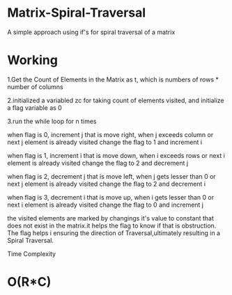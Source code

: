 # Matrix-Spiral-Traversal
A simple approach using if's for spiral traversal of a matrix

# Working

1.Get the Count of Elements in the Matrix as t, which is numbers of rows * number of columns

2.initialized a variabled zc for taking count of elements visited, and initialize a flag variable as 0

3.run the while loop for n times

when flag is 0, increment j that is move right, when j exceeds column or next j element is already visited change the flag to 1 and increment i

when flag is 1, increment i that is move down, when i exceeds rows or next i element is already visited change the flag to 2 and decrement j

when flag is 2, decrement j that is move left, when j gets lesser than 0 or next j element is already visited change the flag to 2 and decrement i

when flag is 3, decrement i that is move up, when i gets lesser than 0 or next i element is already visited change the flag to 0 and increment j

the visited elements are marked by changings it's value to constant that does not exist in the matrix.it helps the flag to know if that is obstruction. The flag helps i ensuring the direction of Traversal,ultimately resulting in a Spiral Traversal.

Time Complexity

# O(R*C)
